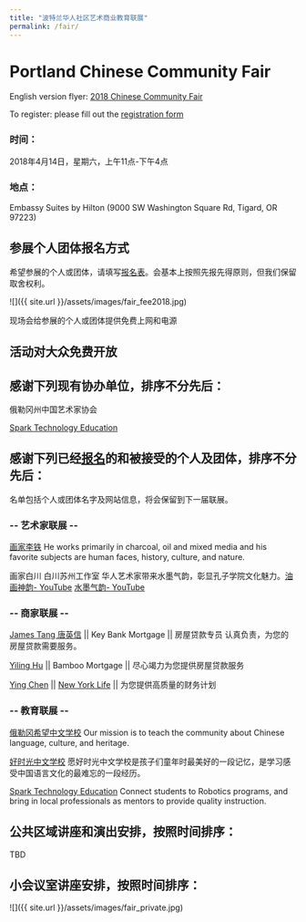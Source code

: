 ```yaml
---
title: "波特兰华人社区艺术商业教育联展"
permalink: /fair/
---
```


# Portland Chinese Community Fair

English version flyer: [2018 Chinese Community Fair](/assets/pdf/2018_Chinese_Communtiy_Fair.pdf)

To register: please fill out the [registration form](https://docs.google.com/forms/d/e/1FAIpQLSfi-UOb4g2EeCAJlmC8938LVAZZwNQ9rHf1NtSa9HNKarJZxQ/viewform?c=0&w=1)

### 时间：

2018年4月14日，星期六，上午11点-下午4点

### 地点：

Embassy Suites by Hilton (9000 SW Washington Square Rd, Tigard, OR 97223)

## 参展个人团体报名方式

希望参展的个人或团体，请填写[报名表](https://docs.google.com/forms/d/e/1FAIpQLSfi-UOb4g2EeCAJlmC8938LVAZZwNQ9rHf1NtSa9HNKarJZxQ/viewform?c=0&w=1)。会基本上按照先报先得原则，但我们保留取舍权利。

![]({{ site.url }}/assets/images/fair_fee2018.jpg)

现场会给参展的个人或团体提供免费上网和电源

## 活动对大众免费开放

## 感谢下列现有协办单位，排序不分先后：

俄勒冈州中国艺术家协会

[Spark Technology Education](http://sparkteched.org)

## 感谢下列已经[报名](https://docs.google.com/forms/d/e/1FAIpQLSfi-UOb4g2EeCAJlmC8938LVAZZwNQ9rHf1NtSa9HNKarJZxQ/viewform?c=0&w=1)的和被接受的个人及团体，排序不分先后：

名单包括个人或团体名字及网站信息，将会保留到下一届联展。

### -- 艺术家联展 --

[画家李铁](http://www.litiefineart.com/) He works primarily in charcoal, oil and mixed media and his favorite subjects are human faces, history, culture, and nature.

画家白川 白川苏州工作室 华人艺术家带来水墨气韵，彰显孔子学院文化魅力。[油画神韵- YouTube](https://youtu.be/xvxIl7WbMKI) [水墨气韵- YouTube](https://www.youtube.com/watch?v=4RH2olJQZGI)

### -- 商家联展 --

[James Tang 唐英信](mailto:james_tang@keybank.com) || Key Bank Mortgage || 房屋贷款专员 认真负责，为您的房屋贷款需要服务。

[Yiling Hu](mailto:jenny@bambooloan.com) || Bamboo Mortgage || 尽心竭力为您提供房屋贷款服务

[Ying Chen](Ychen18@ft.newyorklife.com) || [New York Life](http://www.newyorklife.com) || 为您提供高质量的财务计划

### -- 教育联展 --

[俄勒冈希望中文学校](http://www.oregon-hope.org) Our mission is to teach the community about Chinese language, culture, and heritage.

[好时光中文学校](http://www.goodtimechineseschool.org/) 愿好时光中文学校是孩子们童年时最美好的一段记忆，是学习感受中国语言文化的最难忘的一段经历。

[Spark Technology Education](http://sparkteched.org/) Connect students to Robotics programs, and bring in local professionals as mentors to provide quality instruction.


## 公共区域讲座和演出安排，按照时间排序：

TBD

## 小会议室讲座安排，按照时间排序：

![]({{ site.url }}/assets/images/fair_private.jpg)
